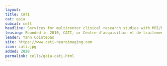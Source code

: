 ```yaml
---
layout:
title: CATI
cat: gaia
subcat: cell
headline: Services for multicenter clinical research studies with MRI/PET/SPECT imaging
teasing: Founded in 2010, CATI, or Centre d'acquisition et de traitement des images in French, is a national service platform supporting more than 30 muticenter neuroimaging studies in the fields of neurodegenerative diseases and psychiatry (AD, Parkinson, Huntington, ALS, Bipolar, etc.) including several therapeutic trials.
leader: Yann Cointepas
site: https://www.cati-neuroimaging.com
icon: cati.jpg
added: 2020
permalink: cells/gaia-cati.html
---
```

